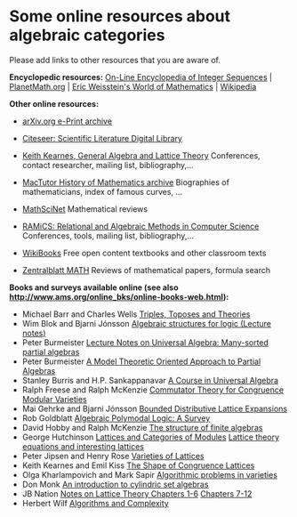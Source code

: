 #  Some online resources about algebraic categories 

Please add links to other resources that you are aware of.

**Encyclopedic resources:**
[On-Line Encyclopedia of Integer Sequences](https://oeis.org) |
[PlanetMath.org](http://planetmath.org/) |
[Eric Weisstein's World of Mathematics](http://mathworld.wolfram.com/) |
[Wikipedia](http://www.wikipedia.org/)

**Other online resources:**
  * [arXiv.org e-Print archive](http://arxiv.org)

  * [Citeseer: Scientific Literature Digital Library](http://citeseer.nj.nec.com/cs)
  * [Keith Kearnes, General Algebra and Lattice Theory](http://spot.colorado.edu/~kearnes/ua.html) Conferences, contact researcher, mailing list, bibliography,...
  * [MacTutor History of Mathematics archive](http://turnbull.mcs.st-and.ac.uk/history/) Biographies of mathematicians, index of famous curves, ...
  * [MathSciNet](http://www.ams.org/mathscinet) Mathematical reviews
  * [RAMiCS: Relational and Algebraic Methods in Computer Science](https://ramics-conf.github.io/) Conferences, tools, mailing list, bibliography,...
  * [WikiBooks](http://www.wikibooks.org/) Free open content textbooks and other classroom texts
  * [Zentralblatt MATH](http://www.emis.de/zmath/) Reviews of mathematical papers, formula search

**Books and surveys available online (see also http://www.ams.org/online_bks/online-books-web.html):**
  * Michael Barr and Charles Wells [Triples, Toposes and Theories](http://www.tac.mta.ca/tac/reprints/articles/12/tr12abs.html)
  * Wim Blok and Bjarni J&oacute;nsson [Algebraic structures for logic (Lecture notes)](http://math.nmsu.edu/~holsymp/lectures.html)
  * Peter Burmeister [Lecture Notes on Universal Algebra: Many-sorted partial algebras](http://www.mathematik.tu-darmstadt.de/math-net/lehrveranstaltungen/lehrmaterial/ss2002/allgemeinealgebra/download/lnpartalg.pdf)
  * Peter Burmeister [A Model Theoretic Oriented Approach to Partial Algebras](http://www.mathematik.tu-darmstadt.de/math-net/lehrveranstaltungen/lehrmaterial/ss2002/allgemeinealgebra/download/pa86.pdf)
  * Stanley Burris and H.P. Sankappanavar [A Course in Universal Algebra](https://www.math.uwaterloo.ca/~snburris/htdocs/ualg.html)
  * Ralph Freese and Ralph McKenzie [Commutator Theory for Congruence Modular Varieties](https://math.hawaii.edu/~ralph/Commutator/)
  * Mai Gehrke and Bjarni J&oacute;nsson [Bounded Distributive Lattice Expansions](http://www.math.nmsu.edu/mgehrke/dle060601.pdf)
  * Rob Goldblatt [Algebraic Polymodal Logic: A Survey](http://www3.oup.co.uk/igpl/volume_08/issue_04/#goldblatt)
  * David Hobby and Ralph McKenzie [The structure of finite algebras](https://math.hawaii.edu/~ralph/Classes/619/HobbyMcKenzie-FiniteAlgebras.pdf)
  * George Hutchinson [Lattices and Categories of Modules](http://www.math.u-szeged.hu/~czedli/m/research/hutchinson_lattices-and-categories-of-modules.pdf) [Lattice theory equations and interesting lattices](http://www.math.u-szeged.hu/~czedli/m/research/hutchinson_lattice-theory-equations-and-interesting-lattices.pdf)
  * Peter Jipsen and Henry Rose [Varieties of Lattices](https://www1.chapman.edu/~jipsen/Jipsen%20Rose%201992%20Varieties%20of%20Lattices.pdf)
  * Keith Kearnes and Emil Kiss [The Shape of Congruence Lattices](http://spot.colorado.edu/~kearnes/papers/cong.pdf)
  * Olga Kharlampovich and Mark Sapir [Algorithmic problems in varieties](https://math.vanderbilt.edu/sapirmv/ftp/pub/survey/survey.pdf)
  * Don Monk [An introduction to cylindric set algebras](http://www.colorado.edu/math/courses/monkd/)
  * JB Nation [Notes on Lattice Theory Chapters 1-6](http://www.math.hawaii.edu/~jb/lat1-6.pdf) [Chapters 7-12](http://www.math.hawaii.edu/~jb/lat7-12.pdf)
  * Herbert Wilf [Algorithms and Complexity](https://www2.math.upenn.edu/~wilf/AlgComp.html)
